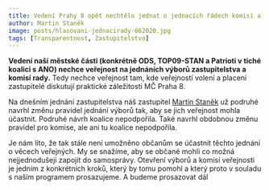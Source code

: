```yaml
---
title: Vedení Prahy 8 opět nechtělo jednat o jednacích řádech komisí a výborů
author: Martin Staněk
image: posts/hlasovani-jednacirady-062020.jpg
tags: [Transparentnost, Zastupitelstvo]
---
```


**Vedení naší městské části (konkrétně ODS, TOP09-STAN a Patrioti v tiché koalici s ANO) nechce veřejnost na jednáních výborů zastupitelstva a komisí rady.** Tedy nechce veřejnost tam, kde veřejností volení a placení zastupitelé diskutují praktické záležitosti MČ Praha 8.

Na dnešním jednání zastupitelstva náš zastupitel [Martin Staněk](https://praha8.pirati.cz/lide/martin-stanek.html) už podruhé navrhl změnu pravidel jednání výborů tak, aby se jich veřejnost mohla účastnit. Podruhé návrh koalice nepodpořila. Také navrhl obdobnou změnu pravidel pro komise, ale ani tu koalice nepodpořila.

Je nám líto, že tak stále není umožněno občanům se účastnit těchto jednání o věcech veřejných. My se snažíme, aby se občané mohli co možná nejjednodušeji zapojit do samosprávy. Otevření výborů a komisí veřejnosti je jedním z konkrétních kroků, který by tomu pomohl a který proto v souladu s naším programem prosazujeme. A budeme prosazovat dál
